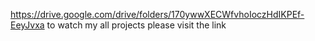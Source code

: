 https://drive.google.com/drive/folders/170ywwXECWfvhoIoczHdIKPEf-EeyJvxa
to watch my all projects please visit the link
